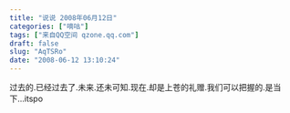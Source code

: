 ```yaml
---
title: "说说 2008年06月12日"
categories: ["嘀咕"]
tags: ["来自QQ空间 qzone.qq.com"]
draft: false
slug: "AqTSRo"
date: "2008-06-12 13:10:24"
---
```


过去的.已经过去了.未来.还未可知.现在.却是上苍的礼赠.我们可以把握的.是当下...itspo
